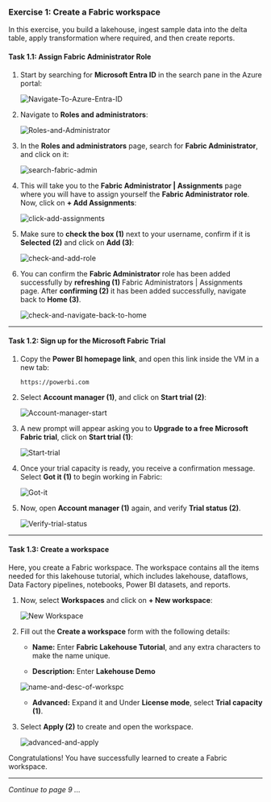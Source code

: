 ### Exercise 1: Create a Fabric workspace

In this exercise, you build a lakehouse, ingest sample data into the delta table, apply transformation where required, and then create reports.

#### Task 1.1: Assign Fabric Administrator Role

1. Start by searching for **Microsoft Entra ID** in the search pane in the Azure portal:

   ![Navigate-To-Azure-Entra-ID](../media/08/Entra_ID.png)

2. Navigate to **Roles and administrators**:

   ![Roles-and-Administrator](../media/08/EntraID-2.png)

3. In the **Roles and administrators** page, search for **Fabric Administrator**, and click on it:

   ![search-fabric-admin](../media/08/EntraID-3.png)

4. This will take you to the **Fabric Administrator | Assignments** page where you will have to assign yourself the **Fabric Administrator role**. Now, click on **+ Add Assignments**:

   ![click-add-assignments](https://github.com/CloudLabsAI-Azure/MIDP-Lab-With-Microsoft-Fabric/blob/dev/media/08/04.png?raw=true)

5. Make sure to **check the box (1)** next to your username, confirm if it is **Selected (2)** and click on **Add (3)**:

   ![check-and-add-role](https://github.com/CloudLabsAI-Azure/MIDP-Lab-With-Microsoft-Fabric/blob/dev/media/08/05.png?raw=true)

6. You can confirm the **Fabric Administrator** role has been added successfully by **refreshing (1)** Fabric Administrators | Assignments page. After **confirming (2)** it has been added successfully, navigate back to **Home (3)**.

   ![check-and-navigate-back-to-home](https://github.com/CloudLabsAI-Azure/MIDP-Lab-With-Microsoft-Fabric/blob/dev/media/08/06.png?raw=true)

----

#### Task 1.2: Sign up for the Microsoft Fabric Trial

1. Copy the **Power BI homepage link**, and open this link inside the VM in a new tab:

   ```
   https://powerbi.com
   ```

2. Select **Account manager (1)**, and click on **Start trial (2)**:

   ![Account-manager-start](https://github.com/CloudLabsAI-Azure/MIDP-Lab-With-Microsoft-Fabric/blob/dev/media/08/07.png?raw=true)

3. A new prompt will appear asking you to **Upgrade to a free Microsoft Fabric trial**, click on **Start trial (1)**:

   ![Start-trial](https://github.com/CloudLabsAI-Azure/MIDP-Lab-With-Microsoft-Fabric/blob/dev/media/08/08.png?raw=true)

4. Once your trial capacity is ready, you receive a confirmation message. Select **Got it (1)** to begin working in Fabric:

   ![Got-it](https://github.com/CloudLabsAI-Azure/MIDP-Lab-With-Microsoft-Fabric/blob/dev/media/08/09.png?raw=true)

6. Now, open **Account manager (1)** again, and verify **Trial status (2)**.

   ![Verify-trial-status](https://github.com/CloudLabsAI-Azure/MIDP-Lab-With-Microsoft-Fabric/blob/dev/media/08/10.png?raw=true)

----

#### Task 1.3: Create a workspace

Here, you create a Fabric workspace. The workspace contains all the items needed for this lakehouse tutorial, which includes lakehouse, dataflows, Data Factory pipelines, notebooks, Power BI datasets, and reports.

1.  Now, select **Workspaces** and click on **+ New workspace**:

    ![New Workspace](https://github.com/CloudLabsAI-Azure/MIDP-Lab-With-Microsoft-Fabric/blob/dev/media/08/11.png?raw=true)

2. Fill out the **Create a workspace** form with the following details:

   - **Name:** Enter **Fabric Lakehouse Tutorial**, and any extra characters to make the name unique.

   - **Description:** Enter **Lakehouse Demo**

   ![name-and-desc-of-workspc](https://github.com/CloudLabsAI-Azure/MIDP-Lab-With-Microsoft-Fabric/blob/dev/media/08/12.png?raw=true)

   - **Advanced:** Expand it and Under **License mode**, select **Trial capacity (1)**.

3. Select **Apply (2)** to create and open the workspace.

   ![advanced-and-apply](https://github.com/CloudLabsAI-Azure/MIDP-Lab-With-Microsoft-Fabric/blob/dev/media/08/13.png?raw=true)

Congratulations! You have successfully learned to create a Fabric workspace.

----

*Continue to page 9 ...*
